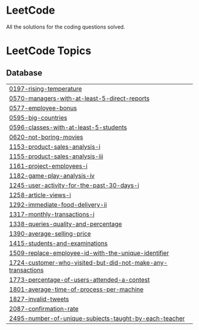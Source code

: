 # LeetCode
All the solutions for the coding questions solved.

<!---LeetCode Topics Start-->
# LeetCode Topics
## Database
|  |
| ------- |
| [0197-rising-temperature](https://github.com/Palak2506/LeetCode/tree/master/0197-rising-temperature) |
| [0570-managers-with-at-least-5-direct-reports](https://github.com/Palak2506/LeetCode/tree/master/0570-managers-with-at-least-5-direct-reports) |
| [0577-employee-bonus](https://github.com/Palak2506/LeetCode/tree/master/0577-employee-bonus) |
| [0595-big-countries](https://github.com/Palak2506/LeetCode/tree/master/0595-big-countries) |
| [0596-classes-with-at-least-5-students](https://github.com/Palak2506/LeetCode/tree/master/0596-classes-with-at-least-5-students) |
| [0620-not-boring-movies](https://github.com/Palak2506/LeetCode/tree/master/0620-not-boring-movies) |
| [1153-product-sales-analysis-i](https://github.com/Palak2506/LeetCode/tree/master/1153-product-sales-analysis-i) |
| [1155-product-sales-analysis-iii](https://github.com/Palak2506/LeetCode/tree/master/1155-product-sales-analysis-iii) |
| [1161-project-employees-i](https://github.com/Palak2506/LeetCode/tree/master/1161-project-employees-i) |
| [1182-game-play-analysis-iv](https://github.com/Palak2506/LeetCode/tree/master/1182-game-play-analysis-iv) |
| [1245-user-activity-for-the-past-30-days-i](https://github.com/Palak2506/LeetCode/tree/master/1245-user-activity-for-the-past-30-days-i) |
| [1258-article-views-i](https://github.com/Palak2506/LeetCode/tree/master/1258-article-views-i) |
| [1292-immediate-food-delivery-ii](https://github.com/Palak2506/LeetCode/tree/master/1292-immediate-food-delivery-ii) |
| [1317-monthly-transactions-i](https://github.com/Palak2506/LeetCode/tree/master/1317-monthly-transactions-i) |
| [1338-queries-quality-and-percentage](https://github.com/Palak2506/LeetCode/tree/master/1338-queries-quality-and-percentage) |
| [1390-average-selling-price](https://github.com/Palak2506/LeetCode/tree/master/1390-average-selling-price) |
| [1415-students-and-examinations](https://github.com/Palak2506/LeetCode/tree/master/1415-students-and-examinations) |
| [1509-replace-employee-id-with-the-unique-identifier](https://github.com/Palak2506/LeetCode/tree/master/1509-replace-employee-id-with-the-unique-identifier) |
| [1724-customer-who-visited-but-did-not-make-any-transactions](https://github.com/Palak2506/LeetCode/tree/master/1724-customer-who-visited-but-did-not-make-any-transactions) |
| [1773-percentage-of-users-attended-a-contest](https://github.com/Palak2506/LeetCode/tree/master/1773-percentage-of-users-attended-a-contest) |
| [1801-average-time-of-process-per-machine](https://github.com/Palak2506/LeetCode/tree/master/1801-average-time-of-process-per-machine) |
| [1827-invalid-tweets](https://github.com/Palak2506/LeetCode/tree/master/1827-invalid-tweets) |
| [2087-confirmation-rate](https://github.com/Palak2506/LeetCode/tree/master/2087-confirmation-rate) |
| [2495-number-of-unique-subjects-taught-by-each-teacher](https://github.com/Palak2506/LeetCode/tree/master/2495-number-of-unique-subjects-taught-by-each-teacher) |
<!---LeetCode Topics End-->